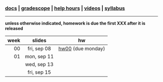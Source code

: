 ### [docs](https://github.com/james-bern/CS136/wiki) | [gradescope](https://www.gradescope.com/) | [help hours](https://docs.google.com/spreadsheets/d/1RMnAX-a_dZqIZU0KUKtYfLQkDUp_5aErHFWLoeoXJ4Y/edit?usp=sharing) | [videos](https://glow.williams.edu/) | [syllabus](https://github.com/james-bern/CS136/wiki/Syllabus)

---

**unless otherwise indicated, homework is due the first XXX after it is released**

|week|slides|hw|
|-:|:-:|-|
|00| fri, sep 08 |[hw00](https://github.com/james-bern/CS136/wiki/hw00) (due monday)|
|01|  mon, sep 11 | |
| |  wed, sep 13 | |
| |  fri, sep 15 | |
